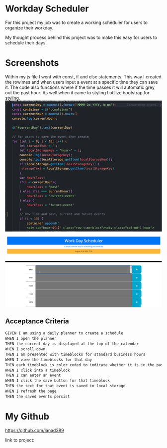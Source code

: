 # Workday Scheduler

For this project my job was to create a working scheduler for users to organize their workday. 

My thought process behind this project was to make this easy for users to schedule their days. 

# Screenshots
Within my js file I went with const, if and else statements. This way I created the rowimes and when users input a event at a specific time they can save it. The code also functions where if the time passes it will automatic grey out the past hour. As well when it came to styling I utilize bootstrap for styling.
![App Screenshot](/Assets/Screen%20Shot%202022-08-31%20at%207.33.20%20PM.png)
![App Screenshot](/Assets/Screen%20Shot%202022-08-31%20at%207.56.43%20PM.png)




## Acceptance Criteria

```md
GIVEN I am using a daily planner to create a schedule
WHEN I open the planner
THEN the current day is displayed at the top of the calendar
WHEN I scroll down
THEN I am presented with timeblocks for standard business hours
WHEN I view the timeblocks for that day
THEN each timeblock is color coded to indicate whether it is in the past, present, or future
WHEN I click into a timeblock
THEN I can enter an event
WHEN I click the save button for that timeblock
THEN the text for that event is saved in local storage
WHEN I refresh the page
THEN the saved events persist
```

# My Github
https://github.com/ianad389

link to project: 
